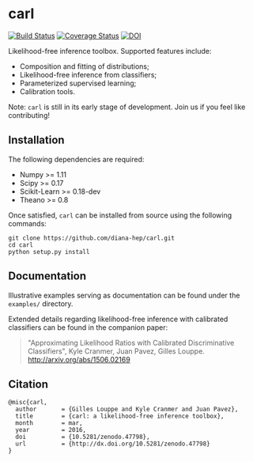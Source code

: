 # carl

[![Build Status](https://travis-ci.org/diana-hep/carl.svg)](https://travis-ci.org/diana-hep/carl) [![Coverage Status](https://coveralls.io/repos/diana-hep/carl/badge.svg?branch=master&service=github)](https://coveralls.io/github/diana-hep/carl?branch=master) [![DOI](https://zenodo.org/badge/doi/10.5281/zenodo.47798.svg)](http://dx.doi.org/10.5281/zenodo.47798)


Likelihood-free inference toolbox. Supported features include:

- Composition and fitting of distributions;
- Likelihood-free inference from classifiers;
- Parameterized supervised learning;
- Calibration tools. 

Note: `carl` is still in its early stage of development. Join us if you feel like contributing!


## Installation

The following dependencies are required:

- Numpy >= 1.11
- Scipy >= 0.17
- Scikit-Learn >= 0.18-dev
- Theano >= 0.8

Once satisfied, `carl` can be installed from source using the following commands:

```
git clone https://github.com/diana-hep/carl.git
cd carl
python setup.py install
```

## Documentation

Illustrative examples serving as documentation can be found under the
`examples/` directory.

Extended details regarding likelihood-free inference with calibrated classifiers
can be found in the companion paper:

> "Approximating Likelihood Ratios with Calibrated Discriminative Classifiers",
> Kyle Cranmer, Juan Pavez, Gilles Louppe.  
> http://arxiv.org/abs/1506.02169

## Citation

```
@misc{carl,
  author       = {Gilles Louppe and Kyle Cranmer and Juan Pavez},
  title        = {carl: a likelihood-free inference toolbox},
  month        = mar,
  year         = 2016,
  doi          = {10.5281/zenodo.47798},
  url          = {http://dx.doi.org/10.5281/zenodo.47798}
}
```
